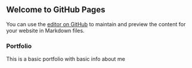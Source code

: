 ## Welcome to GitHub Pages

You can use the [editor on GitHub](https://github.com/aakashbhagat23/aboutme/edit/master/README.md) to maintain and preview the content for your website in Markdown files.

### Portfolio

This is a basic portfolio with basic info about me

